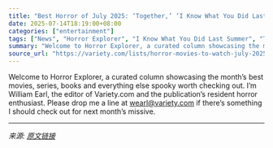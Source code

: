 ```yaml
---
title: "Best Horror of July 2025: ‘Together,’ ‘I Know What You Did Last Summer,’ a Western ‘Dracula’ Sequel and More"
date: 2025-07-14T18:19:00+08:00
categories: ["entertainment"]
tags: ["News", "Horror Explorer", "I Know What You Did Last Summer", "Together"]
summary: "Welcome to Horror Explorer, a curated column showcasing the month’s best movies, series, books and everything else spooky worth checking out. I’m William Earl, the editor of Variety.com and the public"
source_url: "https://variety.com/lists/horror-movies-to-watch-july-2025/"
---
```


Welcome to Horror Explorer, a curated column showcasing the month’s best movies, series, books and everything else spooky worth checking out. I’m William Earl, the editor of Variety.com and the publication’s resident horror enthusiast. Please drop me a line at wearl@variety.com if there’s something I should check out for next month’s missive.&#160;

---

*来源: [原文链接](https://variety.com/lists/horror-movies-to-watch-july-2025/)*
